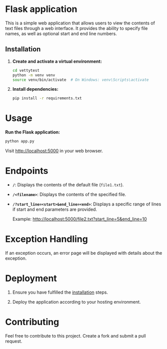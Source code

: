 # Flask application

This is a simple web application that allows users to view the contents of text files through a web interface. It provides the ability to specify file names, as well as optional start and end line numbers.


## Installation

1. **Create and activate a virtual environment:**

   ```bash
   cd vettytest
   python -m venv venv
   source venv/bin/activate  # On Windows: venv\Scripts\activate
   ```

2. **Install dependencies:**

   ```bash
   pip install -r requirements.txt
   ```

# Usage

**Run the Flask application:**

```bash
python app.py
```

Visit [http://localhost:5000](http://localhost:5000) in your web browser.

# Endpoints

- **`/`**: Displays the contents of the default file (`file1.txt`).
- **`/<filename>`**: Displays the contents of the specified file.
- **`/?start_line=<start>&end_line=<end>`**: Displays a specific range of lines if start and end parameters are provided.

  Example: [http://localhost:5000/file2.txt?start_line=5&end_line=10](http://localhost:5000/file2.txt?start_line=5&end_line=10)

# Exception Handling

If an exception occurs, an error page will be displayed with details about the exception.

# Deployment

1. Ensure you have fulfilled the [installation](#installation) steps.

2. Deploy the application according to your hosting environment.

# Contributing

Feel free to contribute to this project. Create a fork and submit a pull request.

